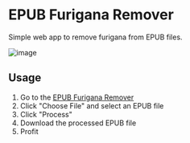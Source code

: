 # EPUB Furigana Remover

Simple web app to remove furigana from EPUB files.

![image](https://github.com/user-attachments/assets/0c65b455-a8b5-4eaa-b168-274dd886c4b5)

## Usage

1. Go to the [EPUB Furigana Remover](https://alexw00.github.io/epub-furigana-remover)
2. Click "Choose File" and select an EPUB file
3. Click "Process"
4. Download the processed EPUB file
5. Profit
